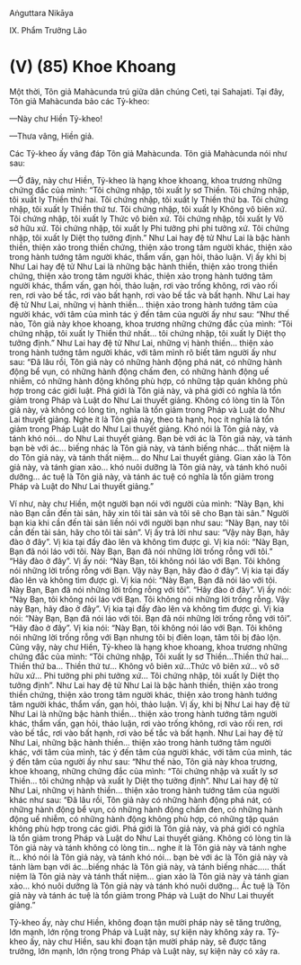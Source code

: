 Aṅguttara Nikāya

IX. Phẩm Trưởng Lão

# (V) (85) Khoe Khoang

Một thời, Tôn giả Mahàcunda trú giữa dân chúng Cetì, tại Sahajati. Tại đây, Tôn giả Mahàcunda bảo các Tỷ-kheo:

—Này chư Hiền Tỷ-kheo!

—Thưa vâng, Hiền giả.

Các Tỷ-kheo ấy vâng đáp Tôn giả Mahàcunda. Tôn giả Mahàcunda nói như sau:

—Ở đây, này chư Hiền, Tỷ-kheo là hạng khoe khoang, khoa trương những chứng đắc của mình: “Tôi chứng nhập, tôi xuất ly sơ Thiền. Tôi chứng nhập, tôi xuất ly Thiền thứ hai. Tôi chứng nhập, tôi xuất ly Thiền thứ ba. Tôi chứng nhập, tôi xuất ly Thiền thứ tư. Tôi chứng nhập, tôi xuất ly Không vô biên xứ. Tôi chứng nhập, tôi xuất ly Thức vô biên xứ. Tôi chứng nhập, tôi xuất ly Vô sở hữu xứ. Tôi chứng nhập, tôi xuất ly Phi tưởng phi phi tưởng xứ. Tôi chứng nhập, tôi xuất ly Diệt thọ tưởng định.” Như Lai hay đệ tử Như Lai là bậc hành thiền, thiện xảo trong thiền chứng, thiện xảo trong tâm người khác, thiện xảo trong hành tướng tâm người khác, thẩm vấn, gạn hỏi, thảo luận. Vị ấy khi bị Như Lai hay đệ tử Như Lai là những bậc hành thiền, thiện xảo trong thiền chứng, thiện xảo trong tâm người khác, thiện xảo trong hành tướng tâm người khác, thẩm vấn, gạn hỏi, thảo luận, rơi vào trống không, rơi vào rối ren, rơi vào bế tắc, rơi vào bất hạnh, rơi vào bế tắc và bất hạnh. Như Lai hay đệ tử Như Lai, những vị hành thiền... thiện xảo trong hành tướng tâm của người khác, với tâm của mình tác ý đến tâm của người ấy như sau: “Như thế nào, Tôn giả này khoe khoang, khoa trương những chứng đắc của mình: “Tôi chứng nhập, tôi xuất ly Thiền thứ nhất... tôi chứng nhập, tôi xuất ly Diệt thọ tưởng định.” Như Lai hay đệ tử Như Lai, những vị hành thiền... thiện xảo trong hành tướng tâm người khác, với tâm mình rõ biết tâm người ấy như sau: “Ðã lâu rồi, Tôn giả này có những hành động phá nát, có những hành động bể vụn, có những hành động chấm đen, có những hành động uế nhiễm, có những hành động không phù hợp, có những tập quán không phù hợp trong các giới luật. Phá giới là Tôn giả này, và phá giới có nghĩa là tổn giảm trong Pháp và Luật do Như Lai thuyết giảng. Không có lòng tin là Tôn giả này, và không có lòng tin, nghĩa là tổn giảm trong Pháp và Luật do Như Lai thuyết giảng. Nghe ít là Tôn giả này, theo tà hạnh, học ít nghĩa là tổn giảm trong Pháp Luật do Như Lai thuyết giảng. Khó nói là Tôn giả này, và tánh khó nói... do Như Lai thuyết giảng. Bạn bè với ác là Tôn giả này, và tánh bạn bè với ác... biếng nhác là Tôn giả này, và tánh biếng nhác... thất niệm là do Tôn giả này, và tánh thất niệm... do Như Lai thuyết giảng. Gian xảo là Tôn giả này, và tánh gian xảo... khó nuôi dưỡng là Tôn giả này, và tánh khó nuôi dưỡng... ác tuệ là Tôn giả này, và tánh ác tuệ có nghĩa là tổn giảm trong Pháp và Luật do Như Lai thuyết giảng.”

Ví như, này chư Hiền, một người bạn nói với người của mình: “Này Bạn, khi nào Bạn cần đến tài sản, hãy xin tôi tài sản và tôi sẽ cho Bạn tài sản.” Người bạn kia khi cần đến tài sản liền nói với người bạn như sau: “Này Bạn, nay tôi cần đến tài sản, hãy cho tôi tài sản”. Vị ấy trả lời như sau: “Vậy này Bạn, hãy đào ở đây”. Vị kia tại đấy đào lên và không tìm được gì. Vị kia nói: “Này Bạn, Bạn đã nói láo với tôi. Này Bạn, Bạn đã nói những lời trống rỗng với tôi.” “Hãy đào ở đây”. Vị ấy nói: “Này Bạn, tôi không nói láo với Bạn. Tôi không nói những lời trống rỗng với Bạn. Vậy này Bạn, hãy đào ở đây”. Vị kia tại đấy đào lên và không tìm được gì. Vị kia nói: “Này Bạn, Bạn đã nói láo với tôi. Này Bạn, Bạn đã nói những lời trống rỗng với tôi”. “Hãy đào ở đây”. Vị ấy nói: “Này Bạn, tôi không nói láo với Bạn. Tôi không nói những lời trống rỗng. Vậy này Bạn, hãy đào ở đây”. Vị kia tại đấy đào lên và không tìm được gì. Vị kia nói: “Này Bạn, Bạn đã nói láo với tôi. Bạn đã nói những lời trống rỗng với tôi”. “Hãy đào ở đây”. Vị kia nói: “Này Bạn, tôi không nói láo với Bạn. Tôi không nói những lời trống rỗng với Bạn nhưng tôi bị điên loạn, tâm tôi bị đảo lộn. Cũng vậy, này chư Hiền, Tỷ-kheo là hạng khoe khoang, khoa trương những chứng đắc của mình: “Tôi chứng nhập, Tôi xuất ly sơ Thiền...Thiền thứ hai... Thiền thứ ba... Thiền thứ tư... Không vô biên xứ...Thức vô biên xứ... vô sở hữu xứ... Phi tưởng phi phi tưởng xứ... Tôi chứng nhập, tôi xuất ly Diệt thọ tưởng định”. Như Lai hay đệ tử Như Lai là bậc hành thiền, thiện xảo trong thiền chứng, thiện xảo trong tâm người khác, thiện xảo trong hành tướng tâm người khác, thẩm vấn, gạn hỏi, thảo luận. Vị ấy, khi bị Như Lai hay đệ tử Như Lai là những bậc hành thiền... thiện xảo trong hành tướng tâm người khác, thẩm vấn, gạn hỏi, thảo luận, rơi vào trống không, rơi vào rối ren, rơi vào bế tắc, rơi vào bất hạnh, rơi vào bế tắc và bất hạnh. Như Lai hay đệ tử Như Lai, những bậc hành thiền... thiện xảo trong hành tướng tâm người khác, với tâm của mình, tác ý đến tâm của người khác, với tâm của mình, tác ý đến tâm của người ấy như sau: “Như thế nào, Tôn giả này khoa trương, khoe khoang, những chứng đắc của mình: “Tôi chứng nhập và xuất ly sơ Thiền... tôi chứng nhập và xuất ly Diệt thọ tưởng định”. Như Lai hay đệ tử Như Lai, những vị hành thiền... thiện xảo trong hành tướng tâm của người khác như sau: “Ðã lâu rồi, Tôn giả này có những hành động phá nát, có những hành động bể vụn, có những hành động chấm đen, có những hành động uế nhiễm, có những hành động không phù hợp, có những tập quán không phù hợp trong các giới. Phá giới là Tôn giả này, và phá giới có nghĩa là tổn giảm trong Pháp và Luật do Như Lai thuyết giảng. Không có lòng tin là Tôn giả này và tánh không có lòng tin... nghe ít là Tôn giả này và tánh nghe ít... khó nói là Tôn giả này, và tánh khó nói... bạn bè với ác là Tôn giả này và tánh làm bạn với ác...biếng nhác là Tôn giả này, và tánh biếng nhác..... thất niệm là Tôn giả này và tánh thất niệm... gian xảo là Tôn giả này và tánh gian xảo... khó nuôi dưỡng là Tôn giả này và tánh khó nuôi dưỡng... Ác tuệ là Tôn giả này và tánh ác tuệ là tổn giảm trong Pháp và Luật do Như Lai thuyết giảng.”

Tỷ-kheo ấy, này chư Hiền, không đoạn tận mười pháp này sẽ tăng trưởng, lớn mạnh, lớn rộng trong Pháp và Luật này, sự kiện này không xảy ra. Tỷ-kheo ấy, này chư Hiền, sau khi đoạn tận mười pháp này, sẽ được tăng trưởng, lớn mạnh, lớn rộng trong Pháp và Luật này, sự kiện này có xảy ra.

